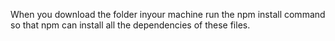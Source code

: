 When you download the folder inyour machine run the npm install command so that npm can install all the dependencies of these files.
